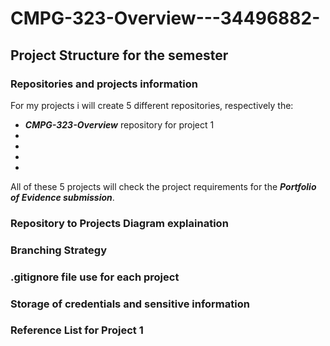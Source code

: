 # CMPG-323-Overview---34496882-

## Project Structure for the semester
### Repositories and projects information
For my projects i will create 5 different repositories, respectively the:
- _**CMPG-323-Overview**_ repository for project 1
-  
-
-
-
All of these 5 projects will check the project requirements for the _**Portfolio of Evidence submission**_. 

### Repository to Projects Diagram explaination
### Branching Strategy
### .gitignore file use for each project
### Storage of credentials and sensitive information
### Reference List for Project 1
